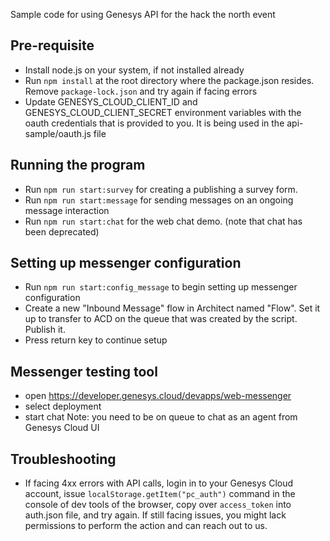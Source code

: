 Sample code for using Genesys API for the hack the north event

Pre-requisite
--------------
* Install node.js on your system, if not installed already
* Run `npm install` at the root directory where the package.json resides. Remove `package-lock.json` and try again if facing errors
* Update GENESYS_CLOUD_CLIENT_ID and GENESYS_CLOUD_CLIENT_SECRET environment variables with the oauth credentials that is provided to you.  It is being used in the api-sample/oauth.js file

Running the program
-------------------
* Run `npm run start:survey` for creating a publishing a survey form.
* Run `npm run start:message` for sending messages on an ongoing message interaction
* Run `npm run start:chat` for the web chat demo. (note that chat has been deprecated)

Setting up messenger configuration
----------------------------------
* Run `npm run start:config_message` to begin setting up messenger configuration
* Create a new "Inbound Message" flow in Architect named "Flow<DIVISION>". Set it up to transfer to ACD on the queue that was created by the script. Publish it.
* Press return key to continue setup

Messenger testing tool
----------------------
* open https://developer.genesys.cloud/devapps/web-messenger
* select deployment
* start chat
Note: you need to be on queue to chat as an agent from Genesys Cloud UI

Troubleshooting
---------------
* If facing 4xx errors with API calls, login in to your Genesys Cloud account, issue `localStorage.getItem("pc_auth")` command in the console of dev tools of the browser, copy over `access_token` into auth.json file, and try again. If still facing issues, you might lack permissions to perform the action and can reach out to us.
